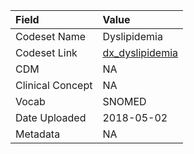 |Field            |Value           |
|:----------------|:---------------|
|Codeset Name     |Dyslipidemia    |
|Codeset Link     |[dx_dyslipidemia](https://github.com/PEDSnet/Variable-Dictionary/blob/main/conditions/dx_dyslipidemia.csv)|
|CDM              |NA              |
|Clinical Concept |NA              |
|Vocab            |SNOMED          |
|Date Uploaded    |2018-05-02      |
|Metadata         |NA              |

